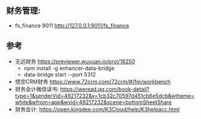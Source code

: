 ## 财务管理:      

- fs_finance  9011  http://127.0.0.1:9011/fs_finance


## 参考

- 无远财务 https://previewer.wuyuan.io/proj/18250
    - npm install -g enhancer-data-bridge
    - data-bridge start --port 5312
- 悟空CRM财务 https://www.72crm.com/72crm/#/fm/workbench 
- 财务会计微信读书: https://weread.qq.com/book-detail?type=1&senderVid=49217232&v=1cb32c70597d451cb6e5dcb&wtheme=white&wfrom=app&wvid=49217232&scene=bottomSheetShare
- 财务会计: https://open.kingdee.com/K3Cloud/help/K3helpacc.html